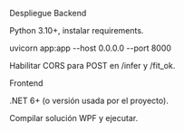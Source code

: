 Despliegue
Backend

Python 3.10+, instalar requirements.

uvicorn app:app --host 0.0.0.0 --port 8000

Habilitar CORS para POST en /infer y /fit_ok.

Frontend

.NET 6+ (o versión usada por el proyecto).

Compilar solución WPF y ejecutar.
